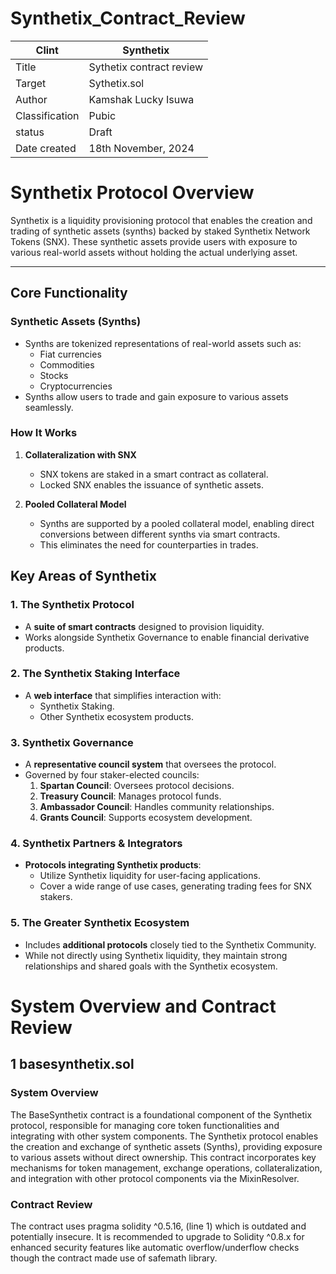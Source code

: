 # Synthetix_Contract_Review

| Clint        | Synthetix  |
|-------------------|-------------|
| Title	             | Sythetix contract review    | 
| Target	            | Sythetix.sol     |    
|  Author       | Kamshak Lucky Isuwa  |
|Classification | Pubic|
|status       | Draft  |
|Date created  |  18th November, 2024|

# Synthetix Protocol Overview

Synthetix is a liquidity provisioning protocol that enables the creation and trading of synthetic assets (synths) backed by staked Synthetix Network Tokens (SNX). These synthetic assets provide users with exposure to various real-world assets without holding the actual underlying asset.

---

## Core Functionality

### Synthetic Assets (Synths)
- Synths are tokenized representations of real-world assets such as:
  - Fiat currencies
  - Commodities
  - Stocks
  - Cryptocurrencies
- Synths allow users to trade and gain exposure to various assets seamlessly.

### How It Works
1. **Collateralization with SNX**  
   - SNX tokens are staked in a smart contract as collateral.  
   - Locked SNX enables the issuance of synthetic assets.  

2. **Pooled Collateral Model**  
   - Synths are supported by a pooled collateral model, enabling direct conversions between different synths via smart contracts.  
   - This eliminates the need for counterparties in trades.  


## Key Areas of Synthetix  

### 1. The Synthetix Protocol  
- A **suite of smart contracts** designed to provision liquidity.  
- Works alongside Synthetix Governance to enable financial derivative products.  

### 2. The Synthetix Staking Interface  
- A **web interface** that simplifies interaction with:  
  - Synthetix Staking.  
  - Other Synthetix ecosystem products.  

### 3. Synthetix Governance  
- A **representative council system** that oversees the protocol.  
- Governed by four staker-elected councils:  
  1. **Spartan Council**: Oversees protocol decisions.  
  2. **Treasury Council**: Manages protocol funds.  
  3. **Ambassador Council**: Handles community relationships.  
  4. **Grants Council**: Supports ecosystem development.  

### 4. Synthetix Partners & Integrators  
- **Protocols integrating Synthetix products**:  
  - Utilize Synthetix liquidity for user-facing applications.  
  - Cover a wide range of use cases, generating trading fees for SNX stakers.  

### 5. The Greater Synthetix Ecosystem  
- Includes **additional protocols** closely tied to the Synthetix Community.  
- While not directly using Synthetix liquidity, they maintain strong relationships and shared goals with the Synthetix ecosystem.
  
# System Overview and Contract Review
## 1 basesynthetix.sol 
### System Overview
The BaseSynthetix contract is a foundational component of the Synthetix protocol, responsible for managing core token functionalities and integrating with other system components. The Synthetix protocol enables the creation and exchange of synthetic assets (Synths), providing exposure to various assets without direct ownership. This contract incorporates key mechanisms for token management, exchange operations, collateralization, and integration with other protocol components via the MixinResolver.
### Contract Review
The contract uses pragma solidity ^0.5.16, (line 1) which is outdated and potentially insecure. It is recommended to upgrade to Solidity ^0.8.x for enhanced security features like automatic overflow/underflow checks though the contract made use of safemath library.


